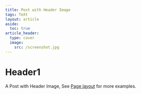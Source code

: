 ```yaml
---
title: Post with Header Image
tags: TeXt
layout: article
aside:
  toc: true
article_header:
  type: cover
  image:
    src: /screenshot.jpg
---
```

# Header1
A Post with Header Image, See [Page layout](https://tianqi.name/jekyll-TeXt-theme/samples.html#page-layout) for more examples.

<!--more-->
